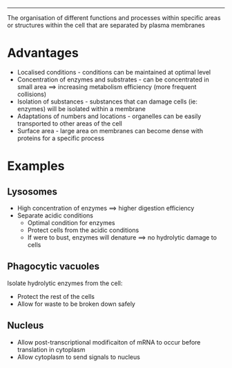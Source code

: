 ___
The organisation of different functions and processes within specific areas or structures within the cell that are separated by plasma membranes
# Advantages
- Localised conditions - conditions can be maintained at optimal level
- Concentration of enzymes and substrates - can be concentrated in small area $\implies$ increasing metabolism efficiency (more frequent collisions)
- Isolation of substances - substances that can damage cells (ie: enzymes) will be isolated within a membrane
- Adaptations of numbers and locations - organelles can be easily transported to other areas of the cell
- Surface area - large area on membranes can become dense with proteins for a specific process
# Examples
## Lysosomes
- High concentration of enzymes $\implies$ higher digestion efficiency
- Separate acidic conditions
	- Optimal condition for enzymes
	- Protect cells from the acidic conditions
	- If were to bust, enzymes will denature $\implies$ no hydrolytic damage to cells
## Phagocytic vacuoles
Isolate hydrolytic enzymes from the cell:
- Protect the rest of the cells
- Allow for waste to be broken down safely
## Nucleus
- Allow post-transcriptional modificaiton of mRNA to occur before translation in cytoplasm
- Allow cytoplasm to send signals to nucleus